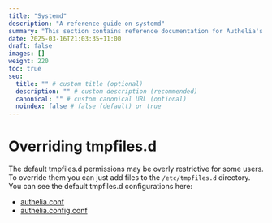 ```yaml
---
title: "Systemd"
description: "A reference guide on systemd"
summary: "This section contains reference documentation for Authelia's systemd units."
date: 2025-03-16T21:03:35+11:00
draft: false
images: []
weight: 220
toc: true
seo:
  title: "" # custom title (optional)
  description: "" # custom description (recommended)
  canonical: "" # custom canonical URL (optional)
  noindex: false # false (default) or true
---
```


# Overriding tmpfiles.d

The default tmpfiles.d permissions may be overly restrictive for some users. To override them you can just add files to
the `/etc/tmpfiles.d` directory. You can see the default tmpfiles.d configurations here:

- [authelia.conf](https://raw.githubusercontent.com/authelia/authelia/refs/heads/master/authelia.tmpfiles.conf)
- [authelia.config.conf](https://raw.githubusercontent.com/authelia/authelia/refs/heads/master/authelia.tmpfiles.config.conf)
